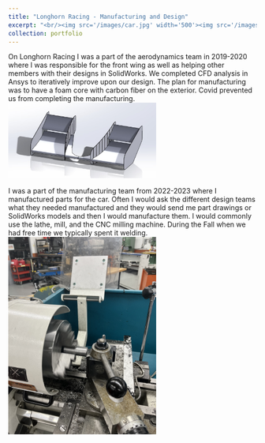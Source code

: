 ```yaml
---
title: "Longhorn Racing - Manufacturing and Design"
excerpt: "<br/><img src='/images/car.jpg' width='500'><img src='/images/combustionCarFrame.jpg' width='500'>"
collection: portfolio
---
```


On Longhorn Racing I was a part of the aerodynamics team in 2019-2020 where I was responsible for the front wing as well as helping other members with their designs in SolidWorks. We completed CFD analysis in Ansys to iteratively improve upon our design. The plan for manufacturing was to have a foam core with carbon fiber on the exterior. Covid prevented us from completing the manufacturing.
<br/><img src='/images/frontwing.jpg' width='300'>

I was a part of the manufacturing team from 2022-2023 where I manufactured parts for the car. Often I would ask the different design teams what they needed manufactured and they would send me part drawings or SolidWorks models and then I would manufacture them. I would commonly use the lathe, mill, and the CNC milling machine. During the Fall when we had free time we typically spent it welding.
<br/><img src='/images/lathe.jpg' width='300'>
